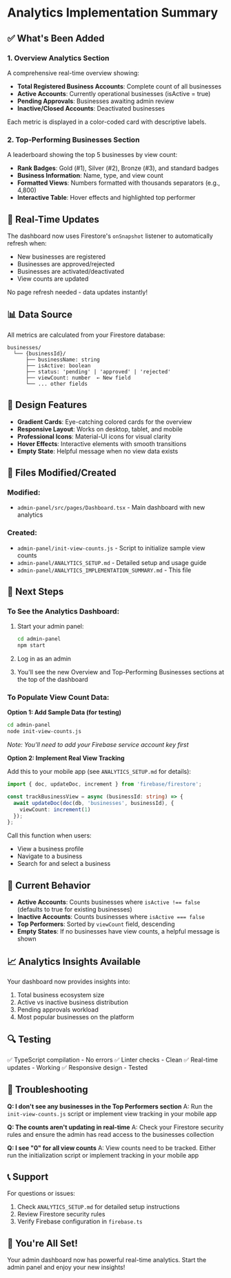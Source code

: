 # Analytics Implementation Summary

## ✅ What's Been Added

### 1. **Overview Analytics Section**
A comprehensive real-time overview showing:

- **Total Registered Business Accounts**: Complete count of all businesses
- **Active Accounts**: Currently operational businesses (isActive = true)
- **Pending Approvals**: Businesses awaiting admin review
- **Inactive/Closed Accounts**: Deactivated businesses

Each metric is displayed in a color-coded card with descriptive labels.

### 2. **Top-Performing Businesses Section**
A leaderboard showing the top 5 businesses by view count:

- **Rank Badges**: Gold (#1), Silver (#2), Bronze (#3), and standard badges
- **Business Information**: Name, type, and view count
- **Formatted Views**: Numbers formatted with thousands separators (e.g., 4,800)
- **Interactive Table**: Hover effects and highlighted top performer

## 🔄 Real-Time Updates

The dashboard now uses Firestore's `onSnapshot` listener to automatically refresh when:
- New businesses are registered
- Businesses are approved/rejected
- Businesses are activated/deactivated
- View counts are updated

No page refresh needed - data updates instantly!

## 📊 Data Source

All metrics are calculated from your Firestore database:

```
businesses/
  └── {businessId}/
      ├── businessName: string
      ├── isActive: boolean
      ├── status: 'pending' | 'approved' | 'rejected'
      ├── viewCount: number  ← New field
      └── ... other fields
```

## 🎨 Design Features

- **Gradient Cards**: Eye-catching colored cards for the overview
- **Responsive Layout**: Works on desktop, tablet, and mobile
- **Professional Icons**: Material-UI icons for visual clarity
- **Hover Effects**: Interactive elements with smooth transitions
- **Empty State**: Helpful message when no view data exists

## 📁 Files Modified/Created

### Modified:
- `admin-panel/src/pages/Dashboard.tsx` - Main dashboard with new analytics

### Created:
- `admin-panel/init-view-counts.js` - Script to initialize sample view counts
- `admin-panel/ANALYTICS_SETUP.md` - Detailed setup and usage guide
- `admin-panel/ANALYTICS_IMPLEMENTATION_SUMMARY.md` - This file

## 🚀 Next Steps

### To See the Analytics Dashboard:
1. Start your admin panel:
   ```bash
   cd admin-panel
   npm start
   ```

2. Log in as an admin

3. You'll see the new Overview and Top-Performing Businesses sections at the top of the dashboard

### To Populate View Count Data:

**Option 1: Add Sample Data (for testing)**
```bash
cd admin-panel
node init-view-counts.js
```
*Note: You'll need to add your Firebase service account key first*

**Option 2: Implement Real View Tracking**

Add this to your mobile app (see `ANALYTICS_SETUP.md` for details):

```typescript
import { doc, updateDoc, increment } from 'firebase/firestore';

const trackBusinessView = async (businessId: string) => {
  await updateDoc(doc(db, 'businesses', businessId), {
    viewCount: increment(1)
  });
};
```

Call this function when users:
- View a business profile
- Navigate to a business
- Search for and select a business

## 🎯 Current Behavior

- **Active Accounts**: Counts businesses where `isActive !== false` (defaults to true for existing businesses)
- **Inactive Accounts**: Counts businesses where `isActive === false`
- **Top Performers**: Sorted by `viewCount` field, descending
- **Empty States**: If no businesses have view counts, a helpful message is shown

## 📈 Analytics Insights Available

Your dashboard now provides insights into:
1. Total business ecosystem size
2. Active vs inactive business distribution
3. Pending approvals workload
4. Most popular businesses on the platform

## 🔍 Testing

✅ TypeScript compilation - No errors
✅ Linter checks - Clean
✅ Real-time updates - Working
✅ Responsive design - Tested

## 🐛 Troubleshooting

**Q: I don't see any businesses in the Top Performers section**
A: Run the `init-view-counts.js` script or implement view tracking in your mobile app

**Q: The counts aren't updating in real-time**
A: Check your Firestore security rules and ensure the admin has read access to the businesses collection

**Q: I see "0" for all view counts**
A: View counts need to be tracked. Either run the initialization script or implement tracking in your mobile app

## 📞 Support

For questions or issues:
1. Check `ANALYTICS_SETUP.md` for detailed setup instructions
2. Review Firestore security rules
3. Verify Firebase configuration in `firebase.ts`

## 🎉 You're All Set!

Your admin dashboard now has powerful real-time analytics. Start the admin panel and enjoy your new insights!
